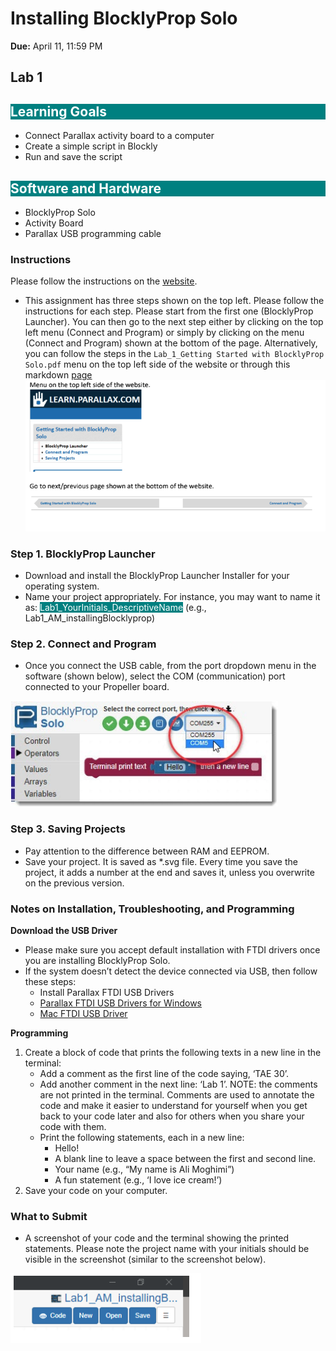 # Installing BlocklyProp Solo
**Due:** April 11, 11:59 PM

## Lab 1

<h2 style="background-color: #008080; color: white;">Learning Goals</h2>

<ul>
    <li>Connect Parallax activity board to a computer</li>
    <li>Create a simple script in Blockly</li>
    <li>Run and save the script</li>
</ul>

<h2 style="background-color: #008080; color: white;">Software and Hardware</h2>

<ul>
    <li>BlocklyProp Solo</li>
    <li>Activity Board</li>
    <li>Parallax USB programming cable</li>
</ul>


### Instructions
Please follow the instructions on the [website](https://learn.parallax.com/tutorials/language/blocklyprop/getting-started-blocklyprop-solo).
- This assignment has three steps shown on the top left. Please follow the instructions for each step. Please start from the first one (BlocklyProp Launcher). You can then go to the next step either by clicking on the top left menu (Connect and Program) or simply by clicking on the menu (Connect and Program) shown at the bottom of the page.
Alternatively, you can follow the steps in the `Lab_1_Getting Started with BlocklyProp Solo.pdf` menu on the top left side of the website or through this markdown [page](blocklyprop.md)
![Alt text](lab1_pic1.png)

### Step 1. BlocklyProp Launcher
- Download and install the BlocklyProp Launcher Installer for your operating system.
- Name your project appropriately. For instance, you may want to name it as: <span style="background-color: #008080; color: white;">Lab1_YourInitials_DescriptiveName</span>
(e.g., Lab1_AM_installingBlocklyprop)

### Step 2. Connect and Program
- Once you connect the USB cable, from the port dropdown menu in the software (shown below), select the COM (communication) port connected to your Propeller board.

![Alt text](lab1_pic2.png)

### Step 3. Saving Projects
- Pay attention to the difference between RAM and EEPROM.
- Save your project. It is saved as *.svg file. Every time you save the project, it adds a number at the end and saves it, unless you overwrite on the previous version.

### Notes on Installation, Troubleshooting, and Programming
**Download the USB Driver**
- Please make sure you accept default installation with FTDI drivers once you are installing BlocklyProp Solo.
- If the system doesn’t detect the device connected via USB, then follow these steps:
  - Install Parallax FTDI USB Drivers
  - [Parallax FTDI USB Drivers for Windows](https://www.parallax.com/package/parallax-ftdi-usb-drivers-for-windows/)
  - [Mac FTDI USB Driver](https://www.parallax.com/package/mac-ftdi-usb-driver/)

**Programming**
1. Create a block of code that prints the following texts in a new line in the terminal:
   - Add a comment as the first line of the code saying, ‘TAE 30’.
   - Add another comment in the next line: ‘Lab 1’.
     NOTE: the comments are not printed in the terminal. Comments are used to annotate the code and make it easier to understand for yourself when you get back to your code later and also for others when you share your code with them.
   - Print the following statements, each in a new line:
     - Hello!
     - A blank line to leave a space between the first and second line.
     - Your name (e.g., “My name is Ali Moghimi”)
     - A fun statement (e.g., ‘I love ice cream!’)
2. Save your code on your computer.

### What to Submit
- A screenshot of your code and the terminal showing the printed statements. Please note the project name with your initials should be visible in the screenshot (similar to the screenshot below).


![Alt text](lab1_pic3.png)
